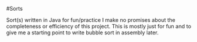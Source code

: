 #Sorts

Sort(s) written in Java for fun/practice I make no promises about the completeness or efficiency of this project.
This is mostly just for fun and to give me a starting point to write bubble sort in assembly later.
